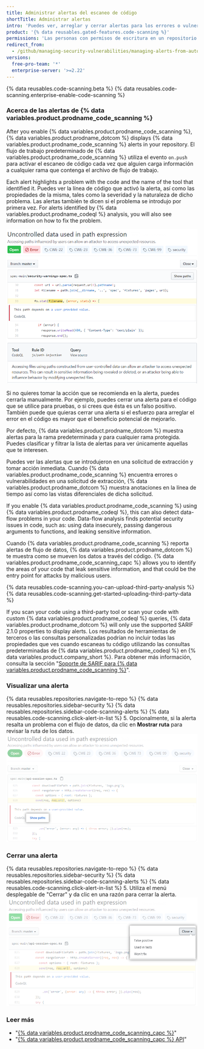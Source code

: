 ```yaml
---
title: Administrar alertas del escaneo de código
shortTitle: Administrar alertas
intro: 'Puedes ver, arreglar y cerrar alertas para los errores o vulnerabilidades potenciales en el código de tu proyecto.'
product: '{% data reusables.gated-features.code-scanning %}'
permissions: 'Las personas con permisos de escritura en un repositorio pueden administrar las alertas de {% data variables.product.prodname_code_scanning %} para el repositario.'
redirect_from:
  - /github/managing-security-vulnerabilities/managing-alerts-from-automated-code-scanning
versions:
  free-pro-team: '*'
  enterprise-server: '>=2.22'
---
```


{% data reusables.code-scanning.beta %}
{% data reusables.code-scanning.enterprise-enable-code-scanning %}

### Acerca de las alertas de {% data variables.product.prodname_code_scanning %}

After you enable {% data variables.product.prodname_code_scanning %}, {% data variables.product.prodname_dotcom %} displays {% data variables.product.prodname_code_scanning %} alerts in your repository. El flujo de trabajo predeterminado de {% data variables.product.prodname_code_scanning %} utiliza el evento `on.push` para activar el escaneo de código cada vez que alguien carga información a cualquier rama que contenga el archivo de flujo de trabajo.

Each alert highlights a problem with the code and the name of the tool that identified it. Puedes ver la línea de código que activó la alerta, así como las propiedades de la misma, tales como la severidad y la naturaleza de dicho problema. Las alertas también te dicen si el problema se introdujo por primera vez. For alerts identified by {% data variables.product.prodname_codeql %} analysis, you will also see information on how to fix the problem.

![Ejemplo de alerta de {% data variables.product.prodname_code_scanning %}](/assets/images/help/repository/code-scanning-alert.png)

Si no quieres tomar la acción que se recomienda en la alerta, puedes cerrarla manualmente. Por ejemplo, puedes cerrar una alerta para el código que se utilice para pruebas, o si crees que ésta es un falso positivo. También puede que quieras cerrar una alerta si el esfuerzo para arreglar el error en el código es mayor que el beneficio potencial de mejorarlo.

Por defecto, {% data variables.product.prodname_dotcom %} muestra alertas para la rama predeterminada y para cualquier rama protegida. Puedes clasificar y filtrar la lista de alertas para ver únicamente aquellas que te interesen.

Puedes ver las alertas que se introdujeron en una solicitud de extracción y tomar acción inmediata. Cuando {% data variables.product.prodname_code_scanning %} encuentra errores o vulnerabilidades en una solicitud de extracción, {% data variables.product.prodname_dotcom %} muestra anotaciones en la línea de tiempo así como las vistas diferenciales de dicha solicitud.

If you enable {% data variables.product.prodname_code_scanning %} using {% data variables.product.prodname_codeql %}, this can also detect data-flow problems in your code. Data-flow analysis finds potential security issues in code, such as: using data insecurely, passing dangerous arguments to functions, and leaking sensitive information.

Cuando {% data variables.product.prodname_code_scanning %} reporta alertas de flujo de datos, {% data variables.product.prodname_dotcom %} te muestra como se mueven los datos a través del código. {% data variables.product.prodname_code_scanning_capc %} allows you to identify the areas of your code that leak sensitive information, and that could be the entry point for attacks by malicious users.

{% data reusables.code-scanning.you-can-upload-third-party-analysis %}{% data reusables.code-scanning.get-started-uploading-third-party-data %}

If you scan your code using a third-party tool or scan your code with custom {% data variables.product.prodname_codeql %} queries, {% data variables.product.prodname_dotcom %} will only use the supported SARIF 2.1.0 properties to display alerts. Los resultados de herramientas de terceros o las consultas personalizadas podrían no incluir todas las propiedades que ves cuando escaneas tu código utilizando las consultas predeterminadas de {% data variables.product.prodname_codeql %} en {% data variables.product.company_short %}. Para obtener más información, consulta la sección "[Soporte de SARIF para {% data variables.product.prodname_code_scanning %}](/github/finding-security-vulnerabilities-and-errors-in-your-code/sarif-support-for-code-scanning)".

### Visualizar una alerta

{% data reusables.repositories.navigate-to-repo %}
{% data reusables.repositories.sidebar-security %}
{% data reusables.repositories.sidebar-code-scanning-alerts %}
{% data reusables.code-scanning.click-alert-in-list %}
5. Opcionalmente, si la alerta resalta un problema con el flujo de datos, da clic en **Mostrar ruta** para revisar la ruta de los datos. ![Ejemplo de alerta de flujo de datos](/assets/images/help/repository/code-scanning-show-paths.png)

### Cerrar una alerta

{% data reusables.repositories.navigate-to-repo %}
{% data reusables.repositories.sidebar-security %}
{% data reusables.repositories.sidebar-code-scanning-alerts %}
{% data reusables.code-scanning.click-alert-in-list %}
5. Utiliza el menú desplegable de "Cerrar" y da clic en una razón para cerrar la alerta. ![Escoger una razón para cerrar la alerta a través del menú desplegable de "Cerrar"](/assets/images/help/repository/code-scanning-alert-close-drop-down.png)

### Leer más

- "[{% data variables.product.prodname_code_scanning_capc %}](http://developer.github.com/v3/code-scanning)"
- "[{% data variables.product.prodname_code_scanning_capc %} API](/v3/code-scanning)"
